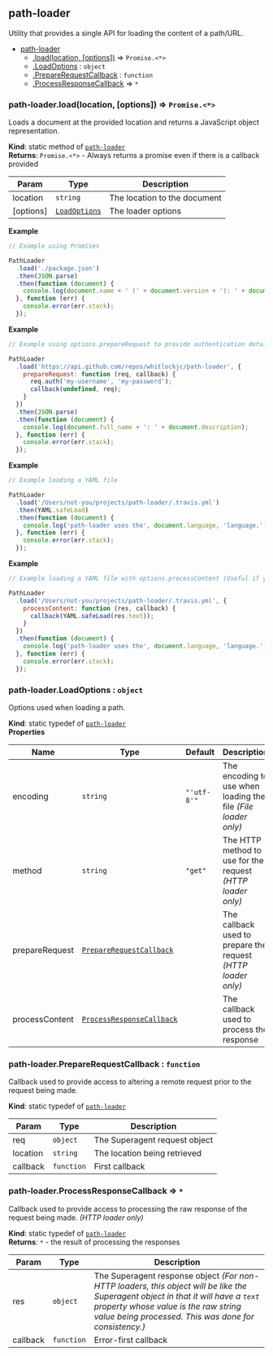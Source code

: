 <a name="module_path-loader"></a>

## path-loader
Utility that provides a single API for loading the content of a path/URL.


* [path-loader](#module_path-loader)
    * [.load(location, [options])](#module_path-loader.load) ⇒ <code>Promise.&lt;\*&gt;</code>
    * [.LoadOptions](#module_path-loader.LoadOptions) : <code>object</code>
    * [.PrepareRequestCallback](#module_path-loader.PrepareRequestCallback) : <code>function</code>
    * [.ProcessResponseCallback](#module_path-loader.ProcessResponseCallback) ⇒ <code>\*</code>

<a name="module_path-loader.load"></a>

### path-loader.load(location, [options]) ⇒ <code>Promise.&lt;\*&gt;</code>
Loads a document at the provided location and returns a JavaScript object representation.

**Kind**: static method of <code>[path-loader](#module_path-loader)</code>  
**Returns**: <code>Promise.&lt;\*&gt;</code> - Always returns a promise even if there is a callback provided  

| Param | Type | Description |
| --- | --- | --- |
| location | <code>string</code> | The location to the document |
| [options] | <code>[LoadOptions](#module_path-loader.LoadOptions)</code> | The loader options |

**Example**  
```js
// Example using Promises

PathLoader
  .load('./package.json')
  .then(JSON.parse)
  .then(function (document) {
    console.log(document.name + ' (' + document.version + '): ' + document.description);
  }, function (err) {
    console.error(err.stack);
  });
```
**Example**  
```js
// Example using options.prepareRequest to provide authentication details for a remotely secure URL

PathLoader
  .load('https://api.github.com/repos/whitlockjc/path-loader', {
    prepareRequest: function (req, callback) {
      req.auth('my-username', 'my-password');
      callback(undefined, req);
    }
  })
  .then(JSON.parse)
  .then(function (document) {
    console.log(document.full_name + ': ' + document.description);
  }, function (err) {
    console.error(err.stack);
  });
```
**Example**  
```js
// Example loading a YAML file

PathLoader
  .load('/Users/not-you/projects/path-loader/.travis.yml')
  .then(YAML.safeLoad)
  .then(function (document) {
    console.log('path-loader uses the', document.language, 'language.');
  }, function (err) {
    console.error(err.stack);
  });
```
**Example**  
```js
// Example loading a YAML file with options.processContent (Useful if you need information in the raw response)

PathLoader
  .load('/Users/not-you/projects/path-loader/.travis.yml', {
    processContent: function (res, callback) {
      callback(YAML.safeLoad(res.text));
    }
  })
  .then(function (document) {
    console.log('path-loader uses the', document.language, 'language.');
  }, function (err) {
    console.error(err.stack);
  });
```
<a name="module_path-loader.LoadOptions"></a>

### path-loader.LoadOptions : <code>object</code>
Options used when loading a path.

**Kind**: static typedef of <code>[path-loader](#module_path-loader)</code>  
**Properties**

| Name | Type | Default | Description |
| --- | --- | --- | --- |
| encoding | <code>string</code> | <code>&quot;&#x27;utf-8&#x27;&quot;</code> | The encoding to use when loading the file *(File loader only)* |
| method | <code>string</code> | <code>&quot;get&quot;</code> | The HTTP method to use for the request *(HTTP loader only)* |
| prepareRequest | <code>[PrepareRequestCallback](#module_path-loader.PrepareRequestCallback)</code> |  | The callback used to prepare the request *(HTTP loader only)* |
| processContent | <code>[ProcessResponseCallback](#module_path-loader.ProcessResponseCallback)</code> |  | The callback used to process the response |

<a name="module_path-loader.PrepareRequestCallback"></a>

### path-loader.PrepareRequestCallback : <code>function</code>
Callback used to provide access to altering a remote request prior to the request being made.

**Kind**: static typedef of <code>[path-loader](#module_path-loader)</code>  

| Param | Type | Description |
| --- | --- | --- |
| req | <code>object</code> | The Superagent request object |
| location | <code>string</code> | The location being retrieved |
| callback | <code>function</code> | First callback |

<a name="module_path-loader.ProcessResponseCallback"></a>

### path-loader.ProcessResponseCallback ⇒ <code>\*</code>
Callback used to provide access to processing the raw response of the request being made. *(HTTP loader only)*

**Kind**: static typedef of <code>[path-loader](#module_path-loader)</code>  
**Returns**: <code>\*</code> - the result of processing the responses  

| Param | Type | Description |
| --- | --- | --- |
| res | <code>object</code> | The Superagent response object *(For non-HTTP loaders, this object will be like the Superagent object in that it will have a `text` property whose value is the raw string value being processed.  This was done for consistency.)* |
| callback | <code>function</code> | Error-first callback |

